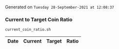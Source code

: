 Generated on `Tuesday 28-September-2021 at 12:08:37`

### Current to Target Coin Ratio
`current_coin_ratio.sh`

Date|Current|Target|Ratio
---|---|---|---
